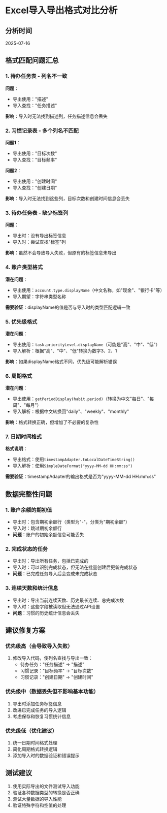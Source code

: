 # Excel导入导出格式对比分析

## 分析时间
2025-07-16

## 格式匹配问题汇总

### 1. 待办任务表 - 列名不一致
**问题**：
- 导出使用："描述"
- 导入查找："任务描述"

**影响**：导入时无法找到描述列，任务描述信息会丢失

### 2. 习惯记录表 - 多个列名不匹配
**问题1**：
- 导出使用："目标次数"
- 导入查找："目标频率"

**问题2**：
- 导出使用："创建时间"
- 导入查找："创建日期"

**影响**：导入时无法找到这些列，目标次数和创建时间信息会丢失

### 3. 待办任务表 - 缺少标签列
**问题**：
- 导出时：没有导出标签信息
- 导入时：尝试查找"标签"列

**影响**：虽然不会导致导入失败，但原有的标签信息未导出

### 4. 账户类型格式
**潜在问题**：
- 导出使用：`account.type.displayName`（中文名称，如"现金"、"银行卡"等）
- 导入期望：字符串类型名称

**需要验证**：displayName的值是否与导入时的类型匹配逻辑一致

### 5. 优先级格式
**潜在问题**：
- 导出使用：`task.priorityLevel.displayName`（可能是"高"、"中"、"低"）
- 导入解析：根据"高"、"中"、"低"转换为数字3、2、1

**影响**：如果displayName格式不同，优先级可能解析错误

### 6. 周期格式
**潜在问题**：
- 导出使用：`getPeriodDisplay(habit.period)`（转换为中文"每日"、"每周"、"每月"）
- 导入解析：根据中文转换回"daily"、"weekly"、"monthly"

**影响**：格式转换正确，但增加了不必要的复杂性

### 7. 日期时间格式
**格式说明**：
- 导出格式：使用`timestampAdapter.toLocalDateTimeString()`
- 导入解析：使用`SimpleDateFormat("yyyy-MM-dd HH:mm:ss")`

**需要验证**：timestampAdapter的输出格式是否为"yyyy-MM-dd HH:mm:ss"

## 数据完整性问题

### 1. 账户余额的期初值
- 导出时：包含期初余额行（类型为"-"，分类为"期初余额"）
- 导入时：跳过期初余额行
- **问题**：账户的初始余额信息可能丢失

### 2. 完成状态的任务
- 导出时：导出所有任务，包括已完成的
- 导入时：可以识别完成状态，但无法在批量创建后更新完成状态
- **问题**：已完成任务导入后会变成未完成状态

### 3. 连续天数和统计信息
- 导出时：导出当前连续天数、历史最长连续、总完成次数
- 导入时：这些字段被读取但无法通过API设置
- **问题**：习惯的历史统计信息会丢失

## 建议修复方案

### 优先级高（会导致导入失败）
1. 修改导入代码，使列名查找与导出一致：
   - 待办任务："任务描述" → "描述"
   - 习惯记录："目标频率" → "目标次数"
   - 习惯记录："创建日期" → "创建时间"

### 优先级中（数据丢失但不影响基本功能）
1. 导出时添加任务标签信息
2. 改进已完成任务的导入逻辑
3. 考虑保存和恢复习惯统计信息

### 优先级低（优化建议）
1. 统一日期时间格式处理
2. 简化周期格式转换逻辑
3. 添加导入时的数据验证和错误提示

## 测试建议

1. 使用实际导出的文件测试导入功能
2. 验证各种数据类型的转换是否正确
3. 测试大量数据的导入性能
4. 验证特殊字符和空值的处理